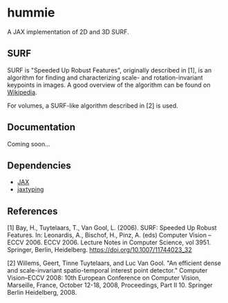 # hummie

A JAX implementation of 2D and 3D SURF.

## SURF

SURF is "Speeded Up Robust Features", originally described in [1], is an algorithm for finding and characterizing scale- and rotation-invariant keypoints in images.
A good overview of the algorithm can be found on [Wikipedia](https://en.wikipedia.org/wiki/Speeded_up_robust_features).

For volumes, a SURF-like algorithm described in [2] is used.

## Documentation

Coming soon...

## Dependencies

- [JAX](https://github.com/jax-ml/jax)
- [jaxtyping](https://github.com/patrick-kidger/jaxtyping)

## References

[1] Bay, H., Tuytelaars, T., Van Gool, L. (2006). SURF: Speeded Up Robust Features. In: Leonardis, A., Bischof, H., Pinz, A. (eds) Computer Vision – ECCV 2006. ECCV 2006. Lecture Notes in Computer Science, vol 3951. Springer, Berlin, Heidelberg. https://doi.org/10.1007/11744023_32

[2] Willems, Geert, Tinne Tuytelaars, and Luc Van Gool. "An efficient dense and scale-invariant spatio-temporal interest point detector." Computer Vision–ECCV 2008: 10th European Conference on Computer Vision, Marseille, France, October 12-18, 2008, Proceedings, Part II 10. Springer Berlin Heidelberg, 2008.
